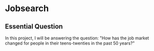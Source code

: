 # Jobsearch
## Essential Question
In this project, I will be answering the question: "How has the job market changed for people in their teens-twenties in the past 50 years?"
